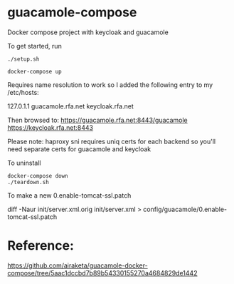 # guacamole-compose
Docker compose project with keycloak and guacamole

To get started, run 

```
./setup.sh

docker-compose up
```

Requires name resolution to work so I added the following entry to my /etc/hosts:

127.0.1.1 guacamole.rfa.net keycloak.rfa.net

Then browsed to:
https://guacamole.rfa.net:8443/guacamole
https://keycloak.rfa.net:8443

Please note:
haproxy sni requires uniq certs for each backend so you'll need separate certs
for guacamole and keycloak

To uninstall

```
docker-compose down
./teardown.sh
```

To make a new 0.enable-tomcat-ssl.patch

diff -Naur init/server.xml.orig init/server.xml > config/guacamole/0.enable-tomcat-ssl.patch

# Reference:
https://github.com/airaketa/guacamole-docker-compose/tree/5aac1dccbd7b89b54330155270a4684829de1442
